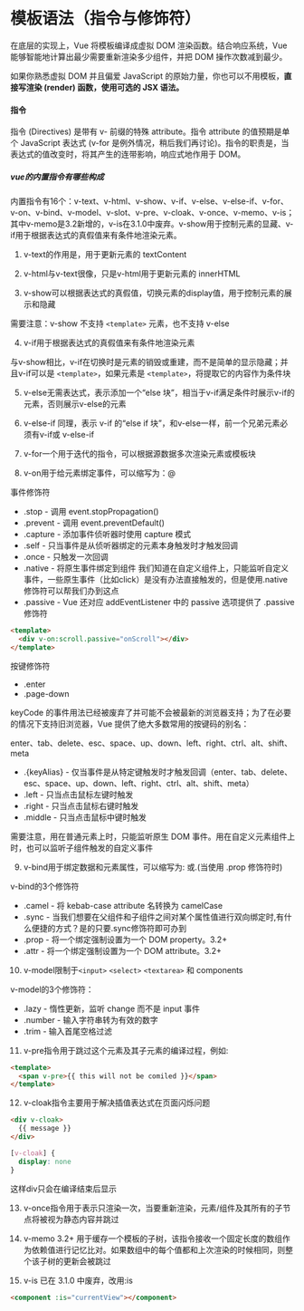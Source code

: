 # 模板语法（指令与修饰符）

在底层的实现上，Vue 将模板编译成虚拟 DOM 渲染函数。结合响应系统，Vue 能够智能地计算出最少需要重新渲染多少组件，并把 DOM 操作次数减到最少。

如果你熟悉虚拟 DOM 并且偏爱 JavaScript 的原始力量，你也可以不用模板，**直接写渲染 (render) 函数，使用可选的 JSX 语法。**

#### 指令

指令 (Directives) 是带有 v- 前缀的特殊 attribute。指令 attribute 的值预期是单个 JavaScript 表达式 (v-for 是例外情况，稍后我们再讨论)。指令的职责是，当表达式的值改变时，将其产生的连带影响，响应式地作用于 DOM。

##### vue的内置指令有哪些构成

内置指令有16个：v-text、v-html、v-show、v-if、v-else、v-else-if、v-for、v-on、v-bind、v-model、v-slot、v-pre、v-cloak、v-once、v-memo、v-is；其中v-memo是3.2新增的，v-is在3.1.0中废弃。v-show用于控制元素的显藏、v-if用于根据表达式的真假值来有条件地渲染元素。

1. v-text的作用是，用于更新元素的 textContent

2. v-html与v-text很像，只是v-html用于更新元素的 innerHTML

3. v-show可以根据表达式的真假值，切换元素的display值，用于控制元素的展示和隐藏

需要注意：v-show 不支持 `<template>` 元素，也不支持 v-else

4. v-if用于根据表达式的真假值来有条件地渲染元素

与v-show相比，v-if在切换时是元素的销毁或重建，而不是简单的显示隐藏；并且v-if可以是 `<template>`，如果元素是 `<template>`，将提取它的内容作为条件块

5. v-else无需表达式，表示添加一个“else 块”，相当于v-if满足条件时展示v-if的元素，否则展示v-else的元素

6. v-else-if 同理，表示 v-if 的“else if 块”，和v-else一样，前一个兄弟元素必须有v-if或 v-else-if

7. v-for一个用于迭代的指令，可以根据源数据多次渲染元素或模板块

8. v-on用于给元素绑定事件，可以缩写为：@

事件修饰符

- .stop - 调用 event.stopPropagation()
- .prevent - 调用 event.preventDefault()
- .capture - 添加事件侦听器时使用 capture 模式
- .self - 只当事件是从侦听器绑定的元素本身触发时才触发回调
- .once - 只触发一次回调
- .native - 将原生事件绑定到组件 我们知道在自定义组件上，只能监听自定义事件，一些原生事件（比如click）是没有办法直接触发的，但是使用.native修饰符可以帮我们办到这点
- .passive - Vue 还对应 addEventListener 中的 passive 选项提供了 .passive 修饰符

```html
<template>
  <div v-on:scroll.passive="onScroll"></div>
</template>
```

按键修饰符

- .enter
- .page-down

keyCode 的事件用法已经被废弃了并可能不会被最新的浏览器支持；为了在必要的情况下支持旧浏览器，Vue 提供了绝大多数常用的按键码的别名：

enter、tab、delete、esc、space、up、down、left、right、ctrl、alt、shift、meta

- .{keyAlias} - 仅当事件是从特定键触发时才触发回调（enter、tab、delete、esc、space、up、down、left、right、ctrl、alt、shift、meta）
- .left - 只当点击鼠标左键时触发
- .right - 只当点击鼠标右键时触发
- .middle - 只当点击鼠标中键时触发


需要注意，用在普通元素上时，只能监听原生 DOM 事件。用在自定义元素组件上时，也可以监听子组件触发的自定义事件

9. v-bind用于绑定数据和元素属性，可以缩写为: 或.(当使用 .prop 修饰符时)

v-bind的3个修饰符

- .camel - 将 kebab-case attribute 名转换为 camelCase
- .sync - 当我们想要在父组件和子组件之间对某个属性值进行双向绑定时,有什么便捷的方式？是的只要.sync修饰符即可办到
- .prop - 将一个绑定强制设置为一个 DOM property。3.2+
- .attr - 将一个绑定强制设置为一个 DOM attribute。3.2+

10. v-model限制于`<input>` `<select>` `<textarea>` 和 components

v-model的3个修饰符：

- .lazy - 惰性更新，监听 change 而不是 input 事件
- .number - 输入字符串转为有效的数字
- .trim - 输入首尾空格过滤

11. v-pre指令用于跳过这个元素及其子元素的编译过程，例如:

```html
<template>
  <span v-pre>{{ this will not be comiled }}</span>
</template>
````

12. v-cloak指令主要用于解决插值表达式在页面闪烁问题

```html
<div v-cloak>
  {{ message }}
</div>
```

```css
[v-cloak] {
  display: none
}
```

这样div只会在编译结束后显示

13. v-once指令用于表示只渲染一次，当要重新渲染，元素/组件及其所有的子节点将被视为静态内容并跳过

14. v-memo 3.2+ 用于缓存一个模板的子树，该指令接收一个固定长度的数组作为依赖值进行记忆比对。如果数组中的每个值都和上次渲染的时候相同，则整个该子树的更新会被跳过

15.  v-is 已在 3.1.0 中废弃，改用:is

```html
<component :is="currentView"></component>
```

